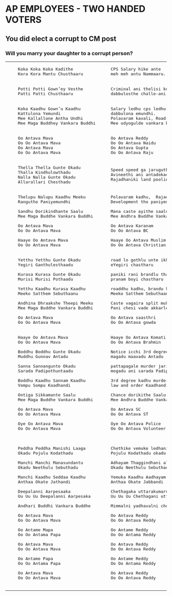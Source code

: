 # AP EMPLOYEES - TWO HANDED VOTERS
## You did elect a corrupt to CM post
### Will you marry your daughter to a corrupt person?


<table>
<tr>
<td>
<pre>
    Koka Koka Koka Kadithe
    Kora Kora Mantu Chusthaaru
</pre>
</td>
<td>
<pre>
    CPS Salary hike ante
    meh meh antu Nammaaru.
</pre>
</td>
</tr>
<tr>
<td>
<pre>
    Potti Potti Gown’ey Vesthe
    Patti Patti Chusthaaru
</pre>
</td>
<td>
<pre>
    Criminal ani thelisi kuda
    dabbulosthe challe-ani guddhaaru.
</pre>
</td>
</tr>
<tr>
<td>
<pre>
    Koka Kaadhu Gown’u Kaadhu
    Kattulona Yemundi
    Mee Kallallone Antha Undhi
    Mee Maga Buddhey Vankara Buddhi
</pre>
</td>
<td>
<pre>
    Salary ledhu cps ledhu
    dabbulona emundhi.
    Polavaram kavali, Road kavali
    Mee udyogulde vankara buddhi.
</pre>
</td>
</tr>
<tr>
<td>
<pre>
    Oo Antava Mava
    Oo Oo Antava Mava
    Oo Antava Mava
    Oo Oo Antava Mava
</pre>
</td>
<td>
<pre>
    Oo Antava Reddy
    Oo Oo Antava Naidu
    Oo Antava Gupta
    Oo Oo Antava Raju
</pre>
</td>
</tr>
<tr>
<td>
<pre>
    Thella Thella Gunte Okadu
    Thalla Kindhulowthadu
    Nalla Nalla Gunte Okadu
    Allarallari Chesthadu
</pre>
</td>
<td>
<pre>
    Speed speed ga jaruguthunte polavaram 
    Avineethi ani antadokadu
    Rajadhaniki land pooling isthe, laksha kotla scam antadokadu
</pre>
</td>
</tr>
<tr>
<td>
<pre>
    Thelupu Nalupu Kaadhu Meeku
    Rangutho Paniyemundhi<br>
    Sandhu Dorikindhante Saalu
    Mee Maga Buddhe Vankara Buddhi<br>
    Oo Antava Mava
    Oo Oo Antava Mava<br>
    Haaye Oo Antava Mava
    Oo Oo Antava Mava
</pre>
</td>
<td>
<pre>
    Polavaram kadhu,  Rajadhani kadhu
    Development tho paniyemundhi<br>
    Mana caste ayithe saalu
    Mee Andhra Buddhe Vankara Buddhi<br>
    Oo Antava Karanam
    Oo Oo Antava BC<br>
    Haaye Oo Antava Muslim
    Oo Oo Antava Christian
</pre>
</td>
</tr>
<tr>
<td>
<pre>
    Yetthu Yetthu Gunte Okadu
    Yegiri Ganthulesthaadu<br>
    Kurasa Kurasa Gunte Okadu
    Murisi Murisi Pothaadu<br>
    Yetthu Kaadhu Kurasa Kaadhu
    Meeko Satthem Sebuthaanu<br>
    Andhina Dhraakshe Theepi Meeku
    Mee Maga Buddhe Vankara Buddhi<br>
    Oo Antava Mava
    Oo Oo Antava Mava
</pre>
</td>
<td>
<pre>
    road lo gothlu unte ikkado akkado
    eYegiri chastharu<br>
    paniki rani brandlu thagithe
    pranam boyi chastharu<br>
    roaddhu kadhu, brandu kadhu
    Meeko Satthem Sebuthaanu<br>
    Caste vagaira split mukyam meeku
    Pani chesi vade akkarle meeku<br>
    Oo Antava saasthri
    Oo Oo Antava gowda
</pre>
</td>
</tr>
<tr>
<td>
<pre>
    Haaye Oo Antava Mava
    Oo Oo Antava Mava<br>
    Boddhu Boddhu Gunte Okadu
    Muddhu Gunnav Antadu<br>
    Sanna Sannangunte Okadu
    Sarada Padipothuntaadu<br>
    Boddhu Kaadhu Sannam Kaadhu
    Vompu Sompu Kaadhandi<br>
    Ontiga Sikkamante Saalu
    Mee Maga Buddhe Vankara Buddhi<br>
    Oo Antava Mava
    Oo Oo Antava Mava<br>
    Oye Oo Antava Mava
    Oo Oo Antava Mava<br>
</pre>
</td>
<td>
<pre>
    Haaye Oo Antava Komati
    Oo Oo Antava Brahmin<br>
    Notice icchi 3rd degree esthe 
    magadu maavadu Antadu<br>
    pattapagale murder jarithe mavodu
    mogadu ani sarada Padipothuntaadu<br>
    3rd degree kadhu murder Kaadhu
    law and order Kaadhandi<br>
    Chance dorikithe Saalu
    Mee Andhra Buddhe Vankara Buddhi<br>
    Oo Antava SC
    Oo Oo Antava ST<br>
    Oye Oo Antava Police
    Oo Oo Antava Volunteer<br>
</pre>
</td>
</tr>
<tr>
<td>
<pre>
    Peddha Peddha Manishi Laaga
    Okadu Pojulu Kodathadu<br>
    Manchi Manchi Manasundantu
    Okadu Neethulu Sebuthadu<br>
    Manchi Kaadhu Seddaa Kaadhu
    Anthaa Okate Jathandi<br>
    Deepalanni Aarpesaaka
    Uu Uu Uu Deepalanni Aarpesaka<br>
    Andhari Buddhi Vankara Buddhe<br>
    Oo Antava Mava
    Oo Oo Antava Mava<br>
    Oo Antame Mapa
    Oo Oo Antama Papa<br>
    Oo Antava Mava
    Oo Oo Antava Mava<br>
    Oo Antame Papa
    Oo Oo Antama Papa<br>
    Oo Antava Mava
    Oo Oo Antava Mava<br>
</pre>
</td>
<td>
<pre>
    Chethike vemuke ledhani self
    Pojulu Kodathadu okadu<br>
    Adhayam Thaggindhani alochinchandani 
    Okadu Neethulu Sebuthadu<br>
    Yemuka Kaadhu Aadhayam Kaadhu
    Anthaa Okate Jabbandi<br>
    Chethagaka uttarakumarudu
    Uu Uu Uu Chethagani uttarakumarudu<br>
    Mimmalni yadhavalni chesadandi<br>
    Oo Antava Reddy
    Oo Oo Antava Reddy<br>
    Oo Antame Reddy
    Oo Oo Antama Reddy<br>
    Oo Antava Reddy
    Oo Oo Antava Reddy<br>
    Oo Antame Reddy
    Oo Oo Antama Reddy<br>
    Oo Antava Reddy
    Oo Oo Antava Reddy<br>
</pre>
</td>
</tr>
</table>
